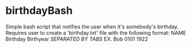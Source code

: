# birthdayBash
Simple bash script that notifies the user when it's somebody's birthday.
Requires user to create a 'birthday.txt' file with the following format:
NAME  Birthday  Birthyear   *SEPARATED BY TABS*
EX.  Bob   0101      1922
